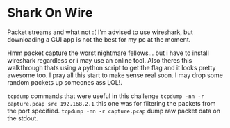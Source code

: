 # Shark On Wire 

Packet streams and what not :(
I'm advised to use wireshark, but downloading a GUI app is not the best for my pc at the moment.

Hmm packet capture the worst nightmare fellows... but i have to install wireshark regardless or i may use an online tool.
Also theres this walkthrough thats using a python script to get the flag and it looks pretty awesome too.
I pray all this start to make sense real soon. I may drop some random packets up someones ass LOL!.

`tcpdump` commands that were useful in this challenge
`tcpdump -nn -r capture.pcap src 192.168.2.1` this one was for filtering the packets from the port specified.
`tcpdump -nn -r capture.pcap` dump raw packet data on the stdout.

